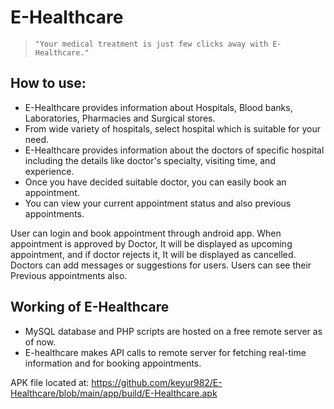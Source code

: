 # E-Healthcare

> `"Your medical treatment is just few clicks away with E-Healthcare."`

## How to use:
- E-Healthcare provides information about Hospitals, Blood banks, Laboratories, Pharmacies and Surgical stores.
- From wide variety of hospitals, select hospital which is suitable for your need.
- E-Healthcare provides information about the doctors of specific hospital including the details like doctor's specialty, visiting time, and experience. 
- Once you have decided suitable doctor, you can easily book an appointment.
- You can view your current appointment status and also previous appointments.


User can login and book appointment through android app. When appointment is approved by Doctor, It will be displayed as upcoming appointment, and if doctor rejects it, It will be displayed as cancelled. Doctors can add messages or suggestions for users. Users can see their Previous appointments also.


## Working of E-Healthcare
- MySQL database and PHP scripts are hosted on a free remote server as of now.
- E-healthcare makes API calls to remote server for fetching real-time information and for booking appointments.


APK file located at: https://github.com/keyur982/E-Healthcare/blob/main/app/build/E-Healthcare.apk
